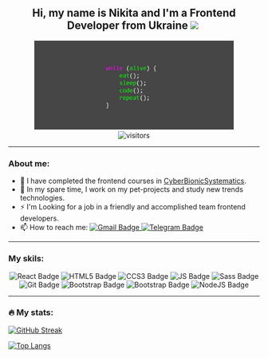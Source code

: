 <div align="center">

<h2>  Hi, my name is Nikita and I'm a Frontend Developer from Ukraine <img src="https://media.giphy.com/media/hvRJCLFzcasrR4ia7z/giphy.gif" width="30px"/>&nbsp; </h2>

<div>
    <img src="images/preview-photo.jpg" width="400px" />
</div>

<img src="https://komarev.com/ghpvc/?username=g-nik1ta&style=flat-square&color=blue" alt="visitors"/>

</div>



---


<h3>About me:</h3>

- 🌱 I have completed the frontend courses in <a href="https://edu.cbsystematics.com/ru">CyberBionicSystematics</a>.
- 🔭 In my spare time, I work on my pet-projects and study new trends technologies.
- ⚡ I'm Looking for a job in a friendly and accomplished team frontend developers.
- 📫 How to reach me: <a href="https://t.me/nekit_tt">
    <img src="https://img.shields.io/badge/Telegram-blue?style=flat&logo=telegram&logoColor=white" alt="Gmail Badge" />
</a> <a href="mailto:gonohovn@gmail.com">
    <img src="https://img.shields.io/badge/Gmail-red?style=flat&logo=gmail&logoColor=be2b21" alt="Telegram Badge" />
</a>
  

---


<h3>My skils:</h3>

<div align="center">
<img height="32px" src="https://img.shields.io/badge/React-black?style=for-the-badge&logo=react&logoColor=" alt="React Badge" />
<img height="32px" src="https://img.shields.io/badge/HTML5-black?style=for-the-badge&logo=html5&logoColor=" alt="HTML5 Badge" />
<img height="32px" src="https://img.shields.io/badge/CCS3-black?style=for-the-badge&logo=css3&logoColor=" alt="CCS3 Badge" />
<img height="32px" src="https://img.shields.io/badge/JavaScript-black?style=for-the-badge&logo=javascript&logoColor=" alt="JS Badge" />
<img height="32px" src="https://img.shields.io/badge/Sass-black?style=for-the-badge&logo=sass&logoColor=pink" alt="Sass Badge" />
<img height="32px" src="https://img.shields.io/badge/Git-black?style=for-the-badge&logo=git&logoColor=" alt="Git Badge" />
<img height="32px" src="https://img.shields.io/badge/Gulp-black?style=for-the-badge&logo=gulp&logoColor=" alt="Bootstrap Badge" />
<img height="32px" src="https://img.shields.io/badge/Bootstrap-black?style=for-the-badge&logo=bootstrap&logoColor=" alt="Bootstrap Badge" />
<img height="32px" src="https://img.shields.io/badge/Node.js-black?style=for-the-badge&logo=node.js&logoColor=" alt="NodeJS Badge" />
</div>

---

<h3>🔥 My stats:</h3>

[![GitHub Streak](https://streak-stats.demolab.com/?user=olga-budickaja&date_format=Mj[,Y])](https://git.io/streak-stats)

[![Top Langs](https://github-readme-stats.vercel.app/api/top-langs/?username=g-nik1ta&langs_count=8&hide=PHP)](https://github.com/anuraghazra/github-readme-stats)&nbsp;&nbsp;&nbsp;&nbsp;